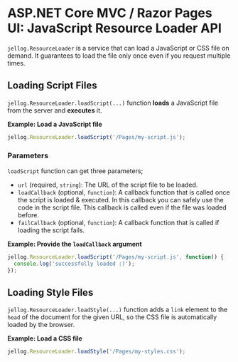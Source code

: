 # ASP.NET Core MVC / Razor Pages UI: JavaScript Resource Loader API

`jellog.ResourceLoader` is a service that can load a JavaScript or CSS file on demand. It guarantees to load the file only once even if you request multiple times.

## Loading Script Files

`jellog.ResourceLoader.loadScript(...)` function **loads** a JavaScript file from the server and **executes** it.

**Example: Load a JavaScript file**

````js
jellog.ResourceLoader.loadScript('/Pages/my-script.js');
````

### Parameters

`loadScript` function can get three parameters;

* `url` (required, `string`): The URL of the script file to be loaded.
* `loadCallback` (optional, `function`): A callback function that is called once the script is loaded & executed. In this callback you can safely use the code in the script file. This callback is called even if the file was loaded before.
* `failCallback` (optional, `function`): A callback function that is called if loading the script fails.

**Example: Provide the `loadCallback` argument**

````js
jellog.ResourceLoader.loadScript('/Pages/my-script.js', function() {
  console.log('successfully loaded :)');
});
````

## Loading Style Files

`jellog.ResourceLoader.loadStyle(...)` function adds a `link` element to the `head` of the document for the given URL, so the CSS file is automatically loaded by the browser.

**Example: Load a CSS file**

````js
jellog.ResourceLoader.loadStyle('/Pages/my-styles.css');
````

